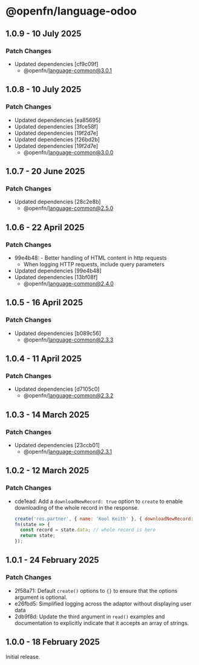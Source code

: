 # @openfn/language-odoo

## 1.0.9 - 10 July 2025

### Patch Changes

- Updated dependencies \[cf9c09f]
  - @openfn/language-common@3.0.1

## 1.0.8 - 10 July 2025

### Patch Changes

- Updated dependencies \[ea85695]
- Updated dependencies \[3fce58f]
- Updated dependencies \[19f2d7e]
- Updated dependencies \[f26bd2b]
- Updated dependencies \[19f2d7e]
  - @openfn/language-common@3.0.0

## 1.0.7 - 20 June 2025

### Patch Changes

- Updated dependencies \[28c2e8b]
  - @openfn/language-common@2.5.0

## 1.0.6 - 22 April 2025

### Patch Changes

- 99e4b48: - Better handling of HTML content in http requests
  - When logging HTTP requests, include query parameters
- Updated dependencies \[99e4b48]
- Updated dependencies \[13bf08f]
  - @openfn/language-common@2.4.0

## 1.0.5 - 16 April 2025

### Patch Changes

- Updated dependencies \[b089c56]
  - @openfn/language-common@2.3.3

## 1.0.4 - 11 April 2025

### Patch Changes

- Updated dependencies \[d7105c0]
  - @openfn/language-common@2.3.2

## 1.0.3 - 14 March 2025

### Patch Changes

- Updated dependencies \[23ccb01]
  - @openfn/language-common@2.3.1

## 1.0.2 - 12 March 2025

### Patch Changes

- cde1ead: Add a `downloadNewRecord: true` option to `create` to enable
  downloading of the whole record in the response.

  ```js
  create('res.partner', { name: 'Kool Keith' }, { downloadNewRecord: true });
  fn(state => {
    const record = state.data; // whole record is here
    return state;
  });
  ```

## 1.0.1 - 24 February 2025

### Patch Changes

- 2f58a71: Default `create()` options to `{}` to ensure that the options
  argument is optional.
- e26fbd5: Simplified logging across the adaptor without displaying user data
- 2db9f8d: Update the third argument in `read()` examples and documentation to
  explicitly indicate that it accepts an array of strings.

## 1.0.0 - 18 February 2025

Initial release.
